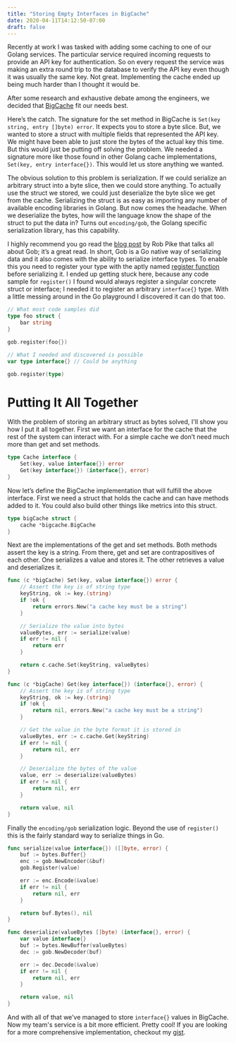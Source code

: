 ```yaml
---
title: "Storing Empty Interfaces in BigCache"
date: 2020-04-11T14:12:50-07:00
draft: false
---
```


Recently at work I was tasked with adding some caching to one of our Golang services. The particular service required incoming requests to provide an API key for authentication. So on every request the service was making an extra round trip to the database to verify the API key even though it was usually the same key. Not great. Implementing the cache ended up being much harder than I thought it would be.

After some research and exhaustive debate among the engineers, we decided that [BigCache](https://github.com/allegro/bigcache) fit our needs best.

Here’s the catch. The signature for the set method in BigCache is `Set(key string, entry []byte) error`. It expects you to store a byte slice. But, we wanted to store a struct with multiple fields that represented the API key. We might have been able to just store the bytes of the actual key this time. But this would just be putting off solving the problem. We needed a signature more like those found in other Golang cache implementations, `Set(key, entry interface{})`. This would let us store anything we wanted.

The obvious solution to this problem is serialization. If we could serialize an arbitrary struct into a byte slice, then we could store anything. To actually use the struct we stored, we could just deserialize the byte slice we get from the cache. Serializing the struct is as easy as importing any number of available encoding libraries in Golang. But now comes the headache. When we deserialize the bytes, how will the language know the shape of the struct to put the data in? Turns out `encoding/gob`, the Golang specific serialization library, has this capability.

I highly recommend you go read the [blog post](https://blog.golang.org/gob) by Rob Pike that talks all about Gob; it’s a great read. In short, Gob is a Go native way of serializing data and it also comes with the ability to serialize interface types. To enable this you need to register your type with the aptly named [register function](https://golang.org/pkg/encoding/gob/#Register) before serializing it. I ended up getting stuck here, because any code sample for `register()` I found would always register a singular concrete struct or interface; I needed it to register an arbitrary `interface{}` type. With a little messing around in the Go playground I discovered it can do that too.

```go
// What most code samples did
type foo struct {
    bar string
}

gob.register(foo{})

// What I needed and discovered is possible
var type interface{} // Could be anything

gob.register(type)
```

# Putting It All Together

With the problem of storing an arbitrary struct as bytes solved, I'll show you how I put it all together. First we want an interface for the cache that the rest of the system can interact with. For a simple cache we don’t need much more than get and set methods.

```go
type Cache interface {
    Set(key, value interface{}) error
    Get(key interface{}) (interface{}, error)
}

```

Now let’s define the BigCache implementation that will fulfill the above interface. First we need a struct that holds the cache and can have methods added to it. You could also build other things like metrics into this struct.

```go
type bigCache struct {
    cache *bigcache.BigCache
}
```

Next are the implementations of the get and set methods. Both methods assert the key is a string. From there, get and set are contrapositives of each other. One serializes a value and stores it. The other retrieves a value and deserializes it.

```go
func (c *bigCache) Set(key, value interface{}) error {
    // Assert the key is of string type
    keyString, ok := key.(string)
    if !ok {
        return errors.New("a cache key must be a string")
    }

    // Serialize the value into bytes
    valueBytes, err := serialize(value)
    if err != nil {
        return err
    }

    return c.cache.Set(keyString, valueBytes)
}

func (c *bigCache) Get(key interface{}) (interface{}, error) {
    // Assert the key is of string type
    keyString, ok := key.(string)
    if !ok {
        return nil, errors.New("a cache key must be a string")
    }

    // Get the value in the byte format it is stored in
    valueBytes, err := c.cache.Get(keyString)
    if err != nil {
        return nil, err
    }

    // Deserialize the bytes of the value
    value, err := deserialize(valueBytes)
    if err != nil {
        return nil, err
    }

    return value, nil
}
```

Finally the `encoding/gob` serialization logic. Beyond the use of `register()` this is the fairly standard way to serialize things in Go.

```go
func serialize(value interface{}) ([]byte, error) {
    buf := bytes.Buffer{}
    enc := gob.NewEncoder(&buf)
    gob.Register(value)

    err := enc.Encode(&value)
    if err != nil {
        return nil, err
    }

    return buf.Bytes(), nil
}

func deserialize(valueBytes []byte) (interface{}, error) {
    var value interface{}
    buf := bytes.NewBuffer(valueBytes)
    dec := gob.NewDecoder(buf)

    err := dec.Decode(&value)
    if err != nil {
        return nil, err
    }

    return value, nil
}
```

And with all of that we’ve managed to store `interface{}` values in BigCache. Now my team's service is a bit more efficient. Pretty cool! If you are looking for a more comprehensive implementation, checkout my [gist](https://gist.github.com/calebschoepp/0165d92de412e288aa7441e792d0aa3a).
